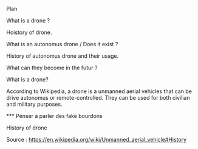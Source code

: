 Plan

What is a drone ?

Hoistory of drone.

What is an autonomus drone / Does it exist ?

History of autonomus drone and their usage.

What can they become in the futur ?





What is a drone?


According to Wikipedia, a drone is a unmanned aerial vehicles that can be drive  autonomus or remote-controlled. They can be used for both civilian and military purposes.




*** Penser à parler des fake bourdons

History of drone






Source : https://en.wikipedia.org/wiki/Unmanned_aerial_vehicle#History
